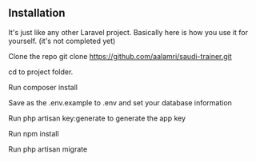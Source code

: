 ## Installation
It's just like any other Laravel project. Basically here is how you use it for yourself. (it's not completed yet)

Clone the repo git clone https://github.com/aalamri/saudi-trainer.git

cd to project folder.

Run composer install

Save as the .env.example to .env and set your database information

Run php artisan key:generate to generate the app key

Run npm install

Run php artisan migrate
